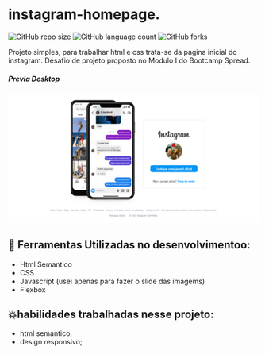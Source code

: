 # instagram-homepage.

![GitHub repo size](https://img.shields.io/github/repo-size/jumaelmartins/instagram-homepage?style=for-the-badge)
![GitHub language count](https://img.shields.io/github/languages/count/jumaelmartins/instagram-homepage?style=for-the-badge)
![GitHub forks](https://img.shields.io/github/forks/jumaelmartins/instagram-homepage?style=for-the-badge)

Projeto simples, para trabalhar html e css trata-se da pagina inicial do instagram.
Desafio de projeto proposto no Modulo I do Bootcamp Spread.

##### Previa Desktop

![Screenshot Desktop](/desktop-preview.png)

## 🚧 Ferramentas Utilizadas no desenvolvimentoo:

- Html Semantico
- CSS
- Javascript (usei apenas para fazer o slide das imagems)
- Flexbox

## 💥habilidades trabalhadas nesse projeto:

- html semantico;
- design responsivo;
